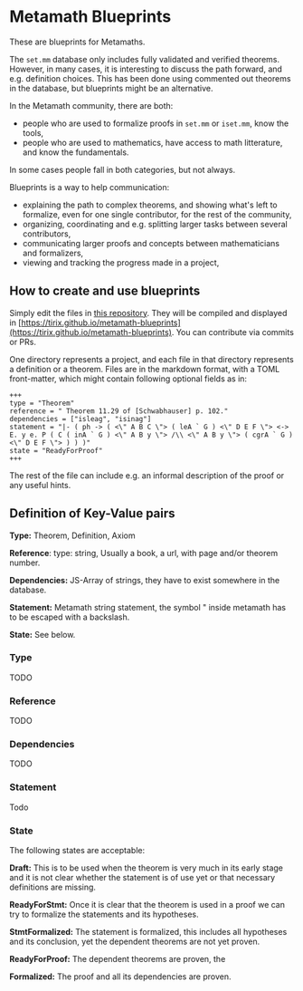 # Metamath Blueprints

These are blueprints for Metamaths.

The `set.mm` database only includes fully validated and verified theorems. However, in many cases, it is interesting to discuss the path forward, and e.g. definition choices. This has been done using commented out theorems in the database, but blueprints might be an alternative.

In the Metamath community, there are both:
* people who are used to formalize proofs in `set.mm` or `iset.mm`, know the tools,
* people who are used to mathematics, have access to math litterature, and know the fundamentals.

In some cases people fall in both categories, but not always.

Blueprints is a way to help communication:
- explaining the path to complex theorems, and showing what's left to formalize, even for one single contributor, for the rest of the community,
- organizing, coordinating and e.g. splitting larger tasks between several contributors,
- communicating larger proofs and concepts between mathematicians and formalizers,
- viewing and tracking the progress made in a project,

## How to create and use blueprints

Simply edit the files in [this repository](https://github.com/tirix/metamath-blueprints). They will be compiled and displayed in [https://tirix.github.io/metamath-blueprints](https://tirix.github.io/metamath-blueprints). You can contribute via commits or PRs.

One directory represents a project, and each file in that directory represents a definition or a theorem. Files are in the markdown format, with a TOML front-matter,  which might contain following optional fields as in:
```
+++
type = "Theorem"
reference = " Theorem 11.29 of [Schwabhauser] p. 102."
dependencies = ["isleag", "isinag"]
statement = "|- ( ph -> ( <\" A B C \"> ( leA ` G ) <\" D E F \"> <-> E. y e. P ( C ( inA ` G ) <\" A B y \"> /\\ <\" A B y \"> ( cgrA ` G ) <\" D E F \"> ) ) )"
state = "ReadyForProof"
+++
```
The rest of the file can include e.g. an informal description of the proof or any useful hints.


## Definition of Key-Value pairs

**Type:** Theorem, Definition, Axiom

**Reference**: type: string, Usually a book, a url, with page and/or theorem number.

**Dependencies:** JS-Array of strings, they have to exist somewhere in the database.

**Statement:** Metamath string statement, the symbol " inside metamath has to be escaped with a backslash.

**State:** See below.

### Type
TODO

### Reference
TODO

### Dependencies
TODO

### Statement 
Todo

### State

The following states are acceptable:

**Draft:** This is to be used when the theorem is very much in its early stage and it is not clear whether the statement is of use yet or that necessary definitions are missing.

**ReadyForStmt:** Once it is clear that the theorem is used in a proof we can try to formalize the statements and its hypotheses.

**StmtFormalized:** The statement is formalized, this includes all hypotheses and its conclusion, yet the dependent theorems are not yet proven.

**ReadyForProof:** The dependent theorems are proven, the

**Formalized:** The proof and all its dependencies are proven.